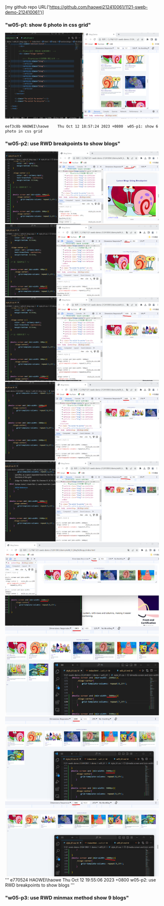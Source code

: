 [my github repo URL('https://github.com/haowei212410061/1121-sweb-demo-212410061')]

### "w05-p1: show 6 photo in css grid"
![](w05-p1.png)


```
eef3c8b HAOWEI\haowe    Thu Oct 12 18:57:24 2023 +0800  w05-p1: show 6 photo in css grid
```

### "w05-p2: use RWD breakpoints to show blogs"
![](w05-p2-1.png)
![](w05-p2-2.png)
![](w05-p2-3.png)
![](w05-p2-4.png)
![](w05-p2-5.png)
![](w05-p2-6.png)
![](w05-p2-7.png)
![](w05-p2-8.png)
![](w05-p2-9.png)
'''
e770524 HAOWEI\haowe    Thu Oct 12 19:55:06 2023 +0800  w05-p2: use RWD breakpoints to show blogs
'''

### "w05-p3: use RWD minmax method  show 9 blogs"



